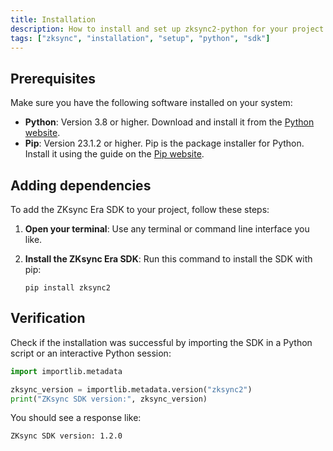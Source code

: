 ```yaml
---
title: Installation
description: How to install and set up zksync2-python for your project.
tags: ["zksync", "installation", "setup", "python", "sdk"]
---
```


## Prerequisites

Make sure you have the following software installed on your system:

- **Python**: Version 3.8 or higher. Download and install it from the [Python website](https://www.python.org/downloads/).
- **Pip**: Version 23.1.2 or higher. Pip is the package installer for Python. Install it using the guide on the [Pip website](https://pip.pypa.io/en/stable/installation/).

## Adding dependencies

To add the ZKsync Era SDK to your project, follow these steps:

1. **Open your terminal**: Use any terminal or command line interface you like.

2. **Install the ZKsync Era SDK**: Run this command to install the SDK with pip:

   ```shell
   pip install zksync2
   ```

## Verification

Check if the installation was successful by importing the SDK in a Python script or an interactive Python session:

```python
import importlib.metadata

zksync_version = importlib.metadata.version("zksync2")
print("ZKsync SDK version:", zksync_version)
```

You should see a response like:

```sh
ZKsync SDK version: 1.2.0
```
